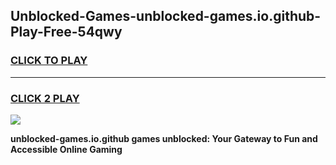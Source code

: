 
## Unblocked-Games-unblocked-games.io.github-Play-Free-54qwy
<h3>
<a href="https://premium76.site?title=unblocked-games.io.github&ref=10A">CLICK TO PLAY</a></h3>
<hr>

<h3>
<a href="https://premium76.site?title=unblocked-games.io.github&ref=10A">CLICK 2 PLAY</a>
  
</h3>

<a href="https://premium76.site?title=unblocked-games.io.github&ref=10A"><img src="https://clearcache.store/games.png"></a>


**unblocked-games.io.github games unblocked: Your Gateway to Fun and Accessible Online Gaming**
